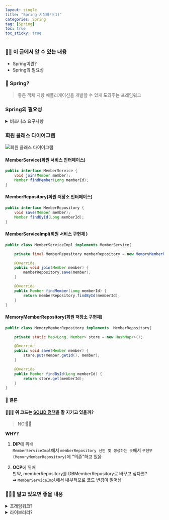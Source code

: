 ```yaml
---
layout: single
title: "Spring 시작하기(1)"
categories: Spring
tag: [Spring]
toc: true
toc_sticky: true
---
```


### 🏌️‍♂️ 이 글에서 알 수 있는 내용

- Spring이란?
- Spring의 필요성

### 🤔 Spring?

> 좋은 객체 지향 애플리케이션을 개발할 수 있게 도와주는 프레임워크

### Spring의 필요성

<details>
<summary>비즈니스 요구사항</summary>
<div markdown="1">

- 회원 가입, 조회
- 회원은 일반, VIP 등급
- 자체 DB를 구축, 외부 시스템과 연동 (DB 연결은 유동적임)

</div>
</details>

### 회원 클래스 다이어그램

![회원 클래스 다이어그램](https://user-images.githubusercontent.com/40657327/168791812-4dde562c-5bbf-4d38-a70f-e64df95e2ecd.png)

#### MemberService(회원 서비스 인터페이스)

```java
public interface MemberService {
    void join(Member member);
    Member findMember(Long memberId);
}
```

#### MemberRepository(회원 저장소 인터페이스)

```java
public interface MemberRepository {
    void save(Member member);
    Member findById(Long memberId);
}
```

#### MemberServiceImpl(회원 서비스 구현체 )

```java
public class MemberServiceImpl implements MemberService{

    private final MemberRepository memberRepository = new MemoryMemberRepository();

    @Override
    public void join(Member member) {
        memberRepository.save(member);
    }

    @Override
    public Member findMember(Long memberId) {
        return memberRepository.findById(memberId);
    }
}
```

#### MemoryMemberRepository(회원 저장소 구현체)

```java
public class MemoryMemberRepository implements  MemberRepository{

    private static Map<Long, Member> store = new HashMap<>();

    @Override
    public void save(Member member) {
        store.put(member.getId(), member);
    }

    @Override
    public Member findById(Long memberId) {
        return store.get(memberId);
    }
}
```

#### 📌 결론

#### 🤷🏻‍♂️ 위 코드는 <a href="/spring/SOLID" target="_blank">SOLID 정책</a>을 잘 지키고 있을까?

> NO!🖐🏻

<b>WHY?</b>

1. **DIP**에 위배  
   `MemberServiceImpl`에서 `memberRepository 선언 및 생성하는 곳`에서 `구현부(MemoryMemberRepository)`에 "의존"하고 있음

2. **OCP**에 위배  
   만약, memberRepository를 DBMemberRepository로 바꾸고 싶다면?  
   ➡︎ `MemberServiceImpl`에서 내부적으로 코드 변경이 일어남

### 🧗🏼‍♀️ 알고 있으면 좋을 내용

<details>
<summary>프레임워크?</summary>
<div markdown="1">

### 정의

> 소프트웨어의 구체적인 부분에 해당하는 설계와 구현을 `재사용이 가능`하게끔 일련의 협업화된 형태로 클래스들을 제공하는 것  
> 예시) 자동차의 프레임

### 종류

|          구분           |                종류                 |
| :---------------------: | :---------------------------------: |
|     자바 프레임워크     | Struts, Spring, 전자정부 프레임워크 |
|     QRM 프레임워크      |     myBatis(iBatis), Hibernate      |
| 자바스크립트 프레임워크 |       AngularJS, React, Ember       |

### 장단점

#### 장점

1. 효율적
   > 아무것도 없는 Zero에서 코드를 짜는 것보다 시간/비용⬇︎ 생산성👍
2. 퀄리티 향상
   > 다수의 개발자가 사용하며 수정하다 보니 `검증된 코드`이기에 버그 발생 가능성⬇︎

#### 단점

1. 러닝커브가 높다
   > 본인이 짜 놓은 것이 아니기에, 프레임워크에 있는 코드를 습득하고 이해하는데에 많은 시간이 걸림
2. 제작자의 의도된 제약 사항의 존재
   > 제작자가 설계한 구조를 지키며 코드에 살을 붙여 나가야하므로, 자유롭고 유연하게 개발하는데에 한계가 있음

</div>
</details>

<details>
<summary>라이브러리?</summary>
<br/>
<div markdown="1">

### 정의

> 자주 사용되는 로직을 재사용하기 편리하도록 잘 정리한 일련의 코드들의 집합  
> 예시) 자동차의 기능을 하는 부품(와이퍼, 헤드라이트, 바퀴 등)

</div>
</details>
